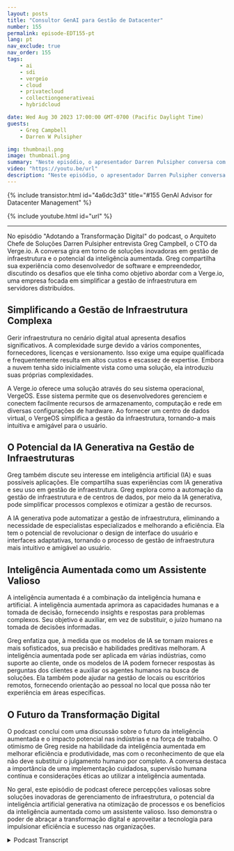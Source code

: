 ```yaml
---
layout: posts
title: "Consultor GenAI para Gestão de Datacenter"
number: 155
permalink: episode-EDT155-pt
lang: pt
nav_exclude: true
nav_order: 155
tags:
    - ai
    - sdi
    - vergeio
    - cloud
    - privatecloud
    - collectiongenerativeai
    - hybridcloud

date: Wed Aug 30 2023 17:00:00 GMT-0700 (Pacific Daylight Time)
guests:
    - Greg Campbell
    - Darren W Pulsipher

img: thumbnail.png
image: thumbnail.png
summary: "Neste episódio, o apresentador Darren Pulsipher conversa com Greg Campbell, CTO do Verge.io, para discutir a empolgante interseção entre IA e gerenciamento de infraestrutura. Greg, um desenvolvedor de software e empreendedor, compartilha sua jornada na criação do Verge.io para lidar com as complexidades de conexão e gerenciamento de infraestrutura."
video: "https://youtu.be/url"
description: "Neste episódio, o apresentador Darren Pulsipher conversa com Greg Campbell, CTO do Verge.io, para discutir a empolgante interseção entre IA e gerenciamento de infraestrutura. Greg, um desenvolvedor de software e empreendedor, compartilha sua jornada na criação do Verge.io para lidar com as complexidades de conexão e gerenciamento de infraestrutura."
---
```


<div>
{% include transistor.html id="4a6dc3d3" title="#155 GenAI Advisor for Datacenter Management" %}

{% include youtube.html id="url" %}
</div>

---

No episódio "Adotando a Transformação Digital" do podcast, o Arquiteto Chefe de Soluções Darren Pulsipher entrevista Greg Campbell, o CTO da Verge.io. A conversa gira em torno de soluções inovadoras em gestão de infraestrutura e o potencial da inteligência aumentada. Greg compartilha sua experiência como desenvolvedor de software e empreendedor, discutindo os desafios que ele tinha como objetivo abordar com a Verge.io, uma empresa focada em simplificar a gestão de infraestrutura em servidores distribuídos.

## Simplificando a Gestão de Infraestrutura Complexa

Gerir infraestrutura no cenário digital atual apresenta desafios significativos. A complexidade surge devido a vários componentes, fornecedores, licenças e versionamento. Isso exige uma equipe qualificada e frequentemente resulta em altos custos e escassez de expertise. Embora a nuvem tenha sido inicialmente vista como uma solução, ela introduziu suas próprias complexidades.

A Verge.io oferece uma solução através do seu sistema operacional, VergeOS. Esse sistema permite que os desenvolvedores gerenciem e conectem facilmente recursos de armazenamento, computação e rede em diversas configurações de hardware. Ao fornecer um centro de dados virtual, o VergeOS simplifica a gestão da infraestrutura, tornando-a mais intuitiva e amigável para o usuário.

## O Potencial da IA Generativa na Gestão de Infraestruturas

Greg também discute seu interesse em inteligência artificial (IA) e suas possíveis aplicações. Ele compartilha suas experiências com IA generativa e seu uso em gestão de infraestrutura. Greg explora como a automação da gestão de infraestrutura e de centros de dados, por meio da IA generativa, pode simplificar processos complexos e otimizar a gestão de recursos.

A IA generativa pode automatizar a gestão de infraestrutura, eliminando a necessidade de especialistas especializados e melhorando a eficiência. Ela tem o potencial de revolucionar o design de interface do usuário e interfaces adaptativas, tornando o processo de gestão de infraestrutura mais intuitivo e amigável ao usuário.

## Inteligência Aumentada como um Assistente Valioso

A inteligência aumentada é a combinação da inteligência humana e artificial. A inteligência aumentada aprimora as capacidades humanas e a tomada de decisão, fornecendo insights e respostas para problemas complexos. Seu objetivo é auxiliar, em vez de substituir, o juízo humano na tomada de decisões informadas.

Greg enfatiza que, à medida que os modelos de IA se tornam maiores e mais sofisticados, sua precisão e habilidades preditivas melhoram. A inteligência aumentada pode ser aplicada em várias indústrias, como suporte ao cliente, onde os modelos de IA podem fornecer respostas às perguntas dos clientes e auxiliar os agentes humanos na busca de soluções. Ela também pode ajudar na gestão de locais ou escritórios remotos, fornecendo orientação ao pessoal no local que possa não ter experiência em áreas específicas.

## O Futuro da Transformação Digital

O podcast conclui com uma discussão sobre o futuro da inteligência aumentada e o impacto potencial nas indústrias e na força de trabalho. O otimismo de Greg reside na habilidade da inteligência aumentada em melhorar eficiência e produtividade, mas com o reconhecimento de que ela não deve substituir o julgamento humano por completo. A conversa destaca a importância de uma implementação cuidadosa, supervisão humana contínua e considerações éticas ao utilizar a inteligência aumentada.

No geral, este episódio de podcast oferece percepções valiosas sobre soluções inovadoras de gerenciamento de infraestrutura, o potencial da inteligência artificial generativa na otimização de processos e os benefícios da inteligência aumentada como um assistente valioso. Isso demonstra o poder de abraçar a transformação digital e aproveitar a tecnologia para impulsionar eficiência e sucesso nas organizações.



<details>
<summary> Podcast Transcript </summary>

<p></p>

</details>
